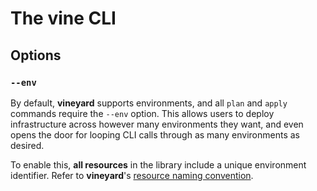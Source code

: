 # The vine CLI

## Options

### `--env`

By default, **vineyard** supports environments, and all `plan` and `apply` commands require the `--env` option. This allows users to deploy infrastructure across however many environments they want, and even opens the door for looping CLI calls through as many environments as desired.

To enable this, **all resources** in the library include a unique environment identifier. Refer to **vineyard**'s [resource naming convention](./resource_name_convention.md).
